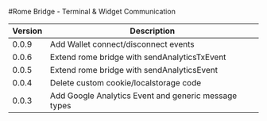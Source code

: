 #Rome Bridge - Terminal & Widget Communication

| Version | Description                                          |
| ------- | ---------------------------------------------------- |
| 0.0.9   | Add Wallet connect/disconnect events                 |
| 0.0.6   | Extend rome bridge with sendAnalyticsTxEvent         |
| 0.0.5   | Extend rome bridge with sendAnalyticsEvent           |
| 0.0.4   | Delete custom cookie/localstorage code               |
| 0.0.3   | Add Google Analytics Event and generic message types |

